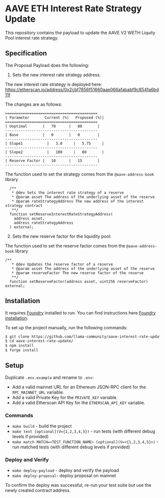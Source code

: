# AAVE ETH Interest Rate Strategy Update

This repository contains the payload to update the AAVE V2 WETH Liquity Pool interest rate strategy.

## Specification

The Proposal Payload does the following:

1. Sets the new interest rate strategy address.

The new interest rate strategy is deployed here: https://etherscan.io/address/0x2cbf7856f51660aae066afababf9c854fa6bd11f

The changes are as follows:

```
==========================================
| Parameter	      Current (%)	Proposed (%)|
==========================================
| Uoptimal	     |   70	     |   80       |
------------------------------------------
| Base	         |   0	     |   0        |
------------------------------------------
| Slope1	       |   3.0     |   5.75     |
------------------------------------------
| Slope2	       |   100	   |   80       |
------------------------------------------
| Reserve Factor |   10	     |   15       |
------------------------------------------
```

The function used to set the strategy comes from the `@aave-address-book` library

```
  /**
   * @dev Sets the interest rate strategy of a reserve
   * @param asset The address of the underlying asset of the reserve
   * @param rateStrategyAddress The new address of the interest strategy contract
   **/
  function setReserveInterestRateStrategyAddress(
    address asset,
    address rateStrategyAddress
  ) external;
```

2. Sets the new reserve factor for the liquidity pool:

The function used to set the reserve factor comes from the `@aave-address-book` library

```
/**
   * @dev Updates the reserve factor of a reserve
   * @param asset The address of the underlying asset of the reserve
   * @param reserveFactor The new reserve factor of the reserve
   **/
  function setReserveFactor(address asset, uint256 reserveFactor) external;
```

## Installation

It requires [Foundry](https://github.com/gakonst/foundry) installed to run. You can find instructions here [Foundry installation](https://github.com/gakonst/foundry#installation).

To set up the project manually, run the following commands:

```sh
$ git clone https://github.com/llama-community/aave-interest-rate-update.git
$ cd aave-interest-rate-update/
$ npm install
$ forge install
```

## Setup

Duplicate `.env.example` and rename to `.env`:

- Add a valid mainnet URL for an Ethereum JSON-RPC client for the `RPC_MAINNET_URL` variable.
- Add a valid Private Key for the `PRIVATE_KEY` variable.
- Add a valid Etherscan API Key for the `ETHERSCAN_API_KEY` variable.

### Commands

- `make build` - build the project
- `make test [optional](V={1,2,3,4,5})` - run tests (with different debug levels if provided)
- `make match MATCH=<TEST_FUNCTION_NAME> [optional](V=<{1,2,3,4,5}>)` - run matched tests (with different debug levels if provided)

### Deploy and Verify

- `make deploy-payload` - deploy and verify the payload
- `make deploy-proposal`- deploy proposal on mainnet

To confirm the deploy was successful, re-run your test suite but use the newly created contract address.
